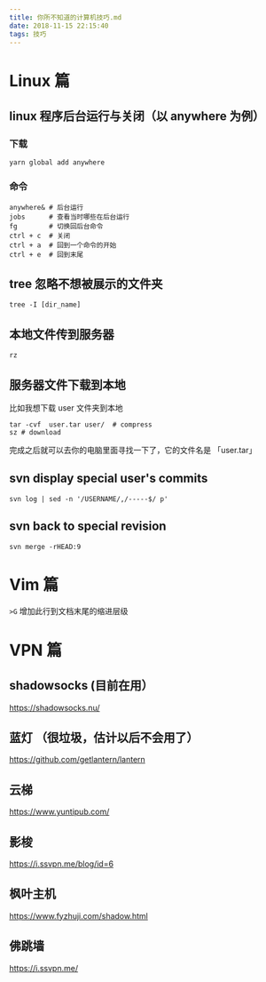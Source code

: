 ```yaml
---
title: 你所不知道的计算机技巧.md
date: 2018-11-15 22:15:40
tags: 技巧 
---
```


# Linux 篇

## linux 程序后台运行与关闭（以 anywhere 为例）

### 下载

`yarn global add anywhere`

### 命令

```shell
anywhere& # 后台运行
jobs      # 查看当时哪些在后台运行
fg        # 切换回后台命令
ctrl + c  # 关闭
ctrl + a  # 回到一个命令的开始
ctrl + e  # 回到末尾
```

## tree 忽略不想被展示的文件夹

`tree -I [dir_name]`

## 本地文件传到服务器

`rz`

## 服务器文件下载到本地
  
比如我想下载 user 文件夹到本地

```
tar -cvf  user.tar user/  # compress  
sz # download
```
完成之后就可以去你的电脑里面寻找一下了，它的文件名是 「user.tar」


## svn display special user's commits

`svn log | sed -n '/USERNAME/,/-----$/ p' `


## svn back to special revision

`svn merge -rHEAD:9`




# Vim 篇

`>G` 增加此行到文档末尾的缩进层级

# VPN 篇

## shadowsocks (目前在用）
https://shadowsocks.nu/

## 蓝灯 （很垃圾，估计以后不会用了）
https://github.com/getlantern/lantern

## 云梯
https://www.yuntipub.com/

## 影梭
https://i.ssvpn.me/blog/id=6

## 枫叶主机
https://www.fyzhuji.com/shadow.html

## 佛跳墙
https://i.ssvpn.me/
